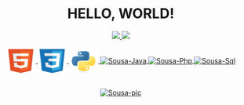 ### <h1 align="center"> HELLO, WORLD!</h1> 

<div align="center">
    <a href="https://github.com/AntonioFSousa">
    <img height="180em" src="https://github-readme-stats.vercel.app/api?username=AntonioFSousa&show_icons=true&theme=dark&include_all_commits=true&count_private=true"/>
    <img height="100em" src="https://github-readme-stats.vercel.app/api/top-langs/?username=AntonioFSousa&layout=compact&langs_count=7&theme=dark"/>
</div>
    
<div align="center" style="display: inline_block"><br>
    <img align="center"  alt="Sousa-HTML" height="50" width="60" src="https://raw.githubusercontent.com/devicons/devicon/master/icons/html5/html5-original.svg">
    <img align="center" alt="Sousa-CSS" height="50" width="60" src="https://raw.githubusercontent.com/devicons/devicon/master/icons/css3/css3-original.svg">
    <img align="center" alt="Sousa-Python" height="50" width="60" src="https://raw.githubusercontent.com/devicons/devicon/master/icons/python/python-original.svg">
    <img align="center" alt="Sousa-Java" height="50" width="60" src="https://cdn.jsdelivr.net/gh/devicons/devicon/icons/java/java-original.svg">
    <img align="center" alt="Sousa-Php" height="50" width="60" src="https://cdn.jsdelivr.net/gh/devicons/devicon/icons/php/php-plain.svg">
    <img align="center" alt="Sousa-Sql" height="50" width="60" src="https://cdn.jsdelivr.net/gh/devicons/devicon/icons/mysql/mysql-original.svg">
</div>
    
##
    
<div align="center">
    <img align="center" alt="Sousa-pic" height="200" style="border-radius80px;"       
    src="https://media0.giphy.com/media/qgQUggAC3Pfv687qPC/giphy.gif?cid=790b76116c3991117fe56817caee8e08923ad2505d725c64&rid=giphy.gif&ct=g">  
</div>
